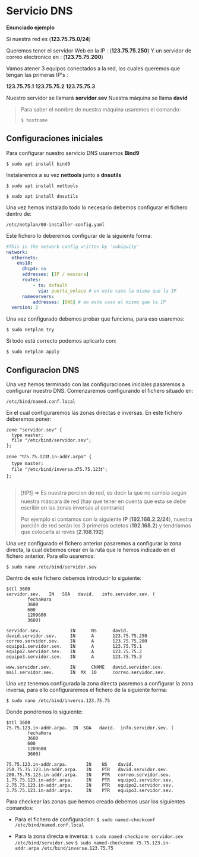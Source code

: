 # Servicio DNS

__Enunciado ejemplo__

Si nuestra red es (**123.75.75.0/24**)

Queremos tener el servidor Web en la IP : (**123.75.75.250**)
Y un servidor de correo electronico en : (**123.75.75.200**)

Vamos atener 3 equipos conectados a la red, los cuales queremos que tengan las primeras IP's :

**123.75.75.1**
**123.75.75.2**
**123.75.75.3**

Nuestro servidor se llamará **servidor.sev**
Nuestra máquina se llama **david**

> Para saber el nombre de nuestra máquina usaremos el comando:
>
> ``$ hostname``

## Configuraciones iniciales
Para configurar nuestro servicio DNS usaremos **Bind9**

`$ sudo apt install bind9`

Instalaremos a su vez **nettools** junto a **dnsutils**

`$ sudo apt install nettools`

`$ sudo apt install dnsutils`

Una vez hemos instalado todo lo necesario debemos configurar el fichero dentro de:

``/etc/netplan/00-installer-config.yaml``

Este fichero lo deberemos configurar de la siguiente forma:

``` yaml
#This is the network config written by 'subiquity'
network:
  ethernets:
    ens18:
      dhcp4: no
      addresses: [IP / mascara]
      routes:
          - to: default
            via: puerta_enlace # en este caso la misma que la IP
      nameservers:
          addresses: [DNS] # en este caso el mismo que la IP
  version: 2
```

Una vez configurado debemos probar que funciona, para eso usaremos:

``$ sudo netplan try ``

Si todo está correcto podemos aplicarlo con:

``$ sudo netplan apply``

## Configuracion DNS

Una vez hemos terminado con las configuraciones iniciales pasaremos a configurar nuestro DNS. Comenzaremos configurando el fichero situado en:

``/etc/bind/named.conf.local``

En el cual configuraremos las zonas directas e inversas. En este fichero deberemos poner:

``` local
zone "servidor.sev" {
  type master;
  file "/etc/bind/servidor.sev";
};

zone "❗75.75.123❗.in-addr.arpa" {
  type master;
  file "/etc/bind/inversa.❗75.75.123❗";
};


```

>[❗IP❗] => Es nuestra porcion de red, es decir la que no cambia según nuestra máscara de red (hay que tener en cuenta que esta se debe escribir en las zonas inversas al contrario)
>
>Por ejemplo si contamos con la siguiente __IP__ (__192.168.2.2/24__), nuestra porción de red serán los 3 primeros octetos (__192.168.2__) y tendríamos que colocarla al revés (__2.168.192__)

Una vez configurado el fichero anterior pasaremos a configurar la zona directa, la cual debemos crear en la ruta que le hemos indicado en el fichero anterior. Para ello usaremos:

``$ sudo nano /etc/bind/servidor.sev``

Dentro de este fichero debemos introducir lo siguiente:

``` 
$ttl 3600
servidor.sev.   IN   SOA   david.   info.servidor.sev. (
        fechaHora
        3600
        600
        1209600
        3600)

servidor.sev.           IN      NS      david.
david.servidor.sev.     IN      A       123.75.75.250
correo.servidor.sev.    IN      A       123.75.75.200
equipo1.servidor.sev.   IN      A       123.75.75.1
equipo2.servidor.sev.   IN      A       123.75.75.2
equipo3.servidor.sev.   IN      A       123.75.75.3

www.servidor.sev.       IN      CNAME   david.servidor.sev.
mail.servidor.sev.      IN  MX  10      correo.servidor.sev.  
```

Una vez tenemos configurada la zona directa pasremos a configurar la zona inversa, para ello configuraremos el fichero de la siguiente forma:

``$ sudo nano /etc/bind/inversa.123.75.75``

Donde pondremos lo siguiente:

```
$ttl 3600
75.75.123.in-addr.arpa.  IN  SOA   david.  info.servidor.sev. (
        fechaHora
        3600
        600
        1209600
        3600)

75.75.123.in-addr.arpa.       IN    NS    david.
250.75.75.123.in-addr.arpa.   IN    PTR   david.servidor.sev.
200.75.75.123.in-addr.arpa.   IN    PTR   correo.servidor.sev.
1.75.75.123.in-addr.arpa.     IN    PTR   equipo1.servidor.sev.
2.75.75.123.in-addr.arpa.     IN    PTR   equipo2.servidor.sev.
3.75.75.123.in-addr.arpa.     IN    PTR   equipo3.servidor.sev.
```

Para checkear las zonas que hemos creado debemos usar los siguientes comandos:

* Para el fichero de configuracion:
``$ sudo named-checkconf /etc/bind/named.conf.local``

* Para la zona directa e inversa:
``$ sudo named-checkzone servidor.sev /etc/bind/servidor.sev``
``$ sudo named-checkzone 75.75.123.in-addr.arpa /etc/bind/inversa.123.75.75``
